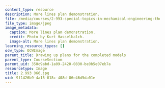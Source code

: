 ```yaml
---
content_type: resource
description: More lines plan demonstration.
file: /media/courses/2-993-special-topics-in-mechanical-engineering-the-art-and-science-of-boat-design-january-iap-2007/9f1426b94a15018c408d86e46d5da01e_2993066.jpg
file_type: image/jpeg
image_metadata:
  caption: More lines plan demonstration.
  credit: Photo by Kurt Hasselbalch.
  image-alt: More lines plan demonstration.
learning_resource_types: []
ocw_type: OCWImage
parent_title: Drawing up plans for the completed models
parent_type: CourseSection
parent_uid: 350c9abd-1a09-2420-0830-be0b5e07eb7a
resourcetype: Image
title: 2.993 066.jpg
uid: 9f1426b9-4a15-018c-408d-86e46d5da01e
---
```

